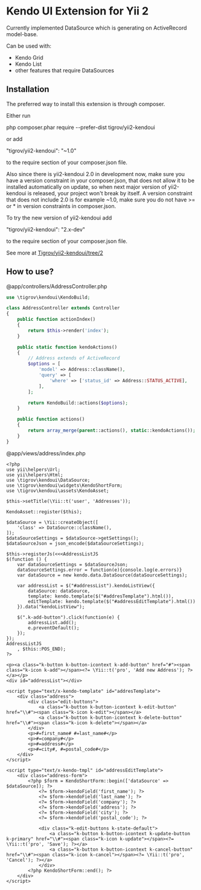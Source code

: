 Kendo UI Extension for Yii 2
============

Currently implemented DataSource which is generating on ActiveRecord model-base.

Can be used with:
* Kendo Grid
* Kendo List
* other features that require DataSources

Installation
------------

The preferred way to install this extension is through composer.

Either run

php composer.phar require --prefer-dist tigrov/yii2-kendoui

or add

"tigrov/yii2-kendoui": "~1.0"

to the require section of your composer.json file.

Also since there is yii2-kendoui 2.0 in development now, 
make sure you have a version constraint in your composer.json, 
that does not allow it to be installed automatically on update, 
so when next major version of yii2-kendoui is released, 
your project won't break by itself. 
A version constraint that does not include 2.0 is for example ~1.0, 
make sure you do not have >= or * in version constraints in composer.json.

To try the new version of yii2-kendoui add

"tigrov/yii2-kendoui": "2.x-dev"

to the require section of your composer.json file.

See more at [Tigrov/yii2-kendoui/tree/2](https://github.com/Tigrov/yii2-kendoui/tree/2)

How to use?
------------

@app/controllers/AddressController.php
```php
use \tigrov\kendoui\KendoBuild;

class AddressController extends Controller
{
    public function actionIndex()
    {
        return $this->render('index');
    }

    public static function kendoActions()
    {
        // Address extends of ActiveRecord
        $options = [
            'model' => Address::className(),
            'query' => [
                'where' => ['status_id' => Address::STATUS_ACTIVE],
            ],
        ];

        return KendoBuild::actions($options);
    }

    public function actions()
    {
        return array_merge(parent::actions(), static::kendoActions());
    }
}
```

@app/views/address/index.php
```
<?php
use yii\helpers\Url;
use yii\helpers\Html;
use \tigrov\kendoui\DataSource;
use \tigrov\kendoui\widgets\KendoShortForm;
use \tigrov\kendoui\assets\KendoAsset;

$this->setTitle(\Yii::t('user', 'Addresses'));

KendoAsset::register($this);

$dataSource = \Yii::createObject([
    'class' => DataSource::className(),
]);
$dataSourceSettings = $dataSource->getSettings();
$dataSourceJson = json_encode($dataSourceSettings);

$this->registerJs(<<<AddressListJS
$(function () {
    var dataSourceSettings = $dataSourceJson;
    dataSourceSettings.error = function(e){console.log(e.errors)}
    var dataSource = new kendo.data.DataSource(dataSourceSettings);

    var addressList = $("#addressList").kendoListView({
        dataSource: dataSource,
        template: kendo.template($("#addresTemplate").html()),
        editTemplate: kendo.template($("#addressEditTemplate").html())
    }).data("kendoListView");

    $(".k-add-button").click(function(e) {
        addressList.add();
        e.preventDefault();
    });
});
AddressListJS
    , $this::POS_END);
?>

<p><a class="k-button k-button-icontext k-add-button" href="#"><span class="k-icon k-add"></span><?= \Yii::t('pro', 'Add new Address'); ?></a></p>
<div id="addressList"></div>

<script type="text/x-kendo-template" id="addresTemplate">
    <div class="address">
        <div class="edit-buttons">
            <a class="k-button k-button-icontext k-edit-button" href="\\#"><span class="k-icon k-edit"></span></a>
            <a class="k-button k-button-icontext k-delete-button" href="\\#"><span class="k-icon k-delete"></span></a>
        </div>
        <p>#=first_name# #=last_name#</p>
        <p>#=company#</p>
        <p>#=address#</p>
        <p>#=city#, #=postal_code#</p>
    </div>
</script>

<script type="text/x-kendo-tmpl" id="addressEditTemplate">
    <div class="address-form">
        <?php $form = KendoShortForm::begin(['dataSource' => $dataSource]); ?>
            <?= $form->kendoField('first_name'); ?>
            <?= $form->kendoField('last_name'); ?>
            <?= $form->kendoField('company'); ?>
            <?= $form->kendoField('address'); ?>
            <?= $form->kendoField('city'); ?>
            <?= $form->kendoField('postal_code'); ?>

            <div class="k-edit-buttons k-state-default">
                <a class="k-button k-button-icontext k-update-button k-primary" href="\\#"><span class="k-icon k-update"></span><?= \Yii::t('pro', 'Save'); ?></a>
                <a class="k-button k-button-icontext k-cancel-button" href="\\#"><span class="k-icon k-cancel"></span><?= \Yii::t('pro', 'Cancel'); ?></a>
            </div>
        <?php KendoShortForm::end(); ?>
    </div>
</script>
```
